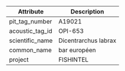 | Attribute  | Description |
| ------------- | ------------- |
| pit_tag_number | A19021 |
| acoustic_tag_id | OPI-653 |
| scientific_name | Dicentrarchus labrax |
| common_name | bar européen |
| project | FISHINTEL |